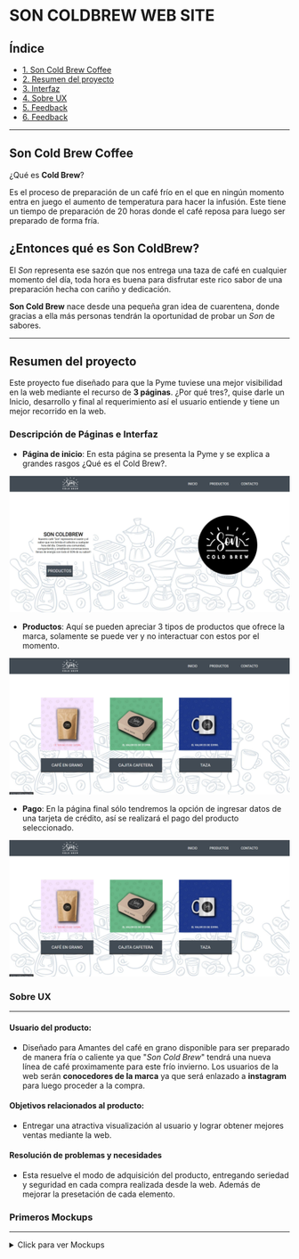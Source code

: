 # SON COLDBREW WEB SITE
 
## Índice
 
* [1. Son Cold Brew Coffee](#1-Son-Coldbrew-Coffee)
* [2. Resumen del proyecto](#2-resumen-del-proyecto)
* [3. Interfaz](#3-Interfaz)
* [4. Sobre UX](#4-Sobre-UX)
* [5. Feedback](#5-Feedback)
* [6. Feedback](#6-Enlace)
 
 
****
## Son Cold Brew Coffee
 
 
¿Qué es **Cold Brew**?
 
 Es el proceso de preparación de un café frío en el que en ningún momento entra en juego el aumento de temperatura para hacer la infusión. Este tiene un tiempo de preparación de 20 horas donde el café reposa para luego ser preparado de forma fría.
 
##   ¿Entonces qué es **Son ColdBrew**?
 
El *Son*  representa ese sazón que nos entrega una taza de café en cualquier momento del día, toda hora es buena para disfrutar este rico sabor de una preparación hecha con cariño y dedicación.
 
**Son Cold Brew** nace desde una pequeña gran idea de cuarentena, donde gracias a ella más personas tendrán la oportunidad de probar un *Son* de sabores.
 
***
 
##   Resumen del proyecto
 
Este proyecto fue diseñado para que la Pyme tuviese una mejor visibilidad en la web mediante el recurso de **3 páginas**. ¿Por qué tres?, quise darle un Inicio, desarrollo y final al requerimiento así el usuario entiende y tiene un mejor recorrido en la web.
 
### Descripción de Páginas e Interfaz
 
- **Página de inicio**: En esta página se presenta la Pyme y se explica a grandes rasgos ¿Qué es el Cold Brew?.
 
 
![Diseño de Página de Incio](/img/pag1.jpg)
 
 
- **Productos**: Aquí se pueden apreciar 3 tipos de productos que ofrece la marca, solamente se puede ver y no interactuar con estos por el momento.
 
 
![Diseño de página Productos](/img/pag2.jpg)
 
- **Pago**:  En la página final sólo tendremos la opción de ingresar datos de una tarjeta de crédito, así se realizará el pago del producto seleccionado. 
 
 
![Diseño de página Productos](/img/pag2.jpg)
 
 
 
### Sobre UX
***
 
#### Usuario del producto: 
 
- Diseñado para Amantes del café en grano disponible para ser preparado de manera fría o caliente ya que "*Son Cold Brew*" tendrá una nueva línea de café proximamente para este frío invierno. Los usuarios de la web serán **conocedores de la marca** ya que será enlazado a **instagram** para luego proceder a la compra. 
 
#### Objetivos relacionados al producto: 
 
- Entregar una atractiva visualización al usuario y lograr obtener mejores ventas mediante la web.
 
#### Resolución de problemas y necesidades 
 
- Esta resuelve el modo de adquisición del producto, entregando seriedad y seguridad en cada compra realizada desde la web. Además de mejorar la presetación de cada elemento.
 
### Primeros Mockups
*** 
<details>
<summary> Click para ver Mockups </summary>
 
> ![página 1](/img/prototipo1.jpg)
 - *Descarté hacer un footer por el tiempo requerido.*  
 
 ***          
 
> ![página 2-3](/img/prototipo2.jpg)
- *Decidí utilizar la primera opción de visualización de productos.*  
 
***
 
### Feedback 
 
Los comentarios que recibí fueron acerca de los colores a utilizar por lo tanto apliqué de inmediato las correciones mientras aún estaba en desarrollo. 
 
 
### Enlace
 
 
 
 
 
 
 
 
=======
